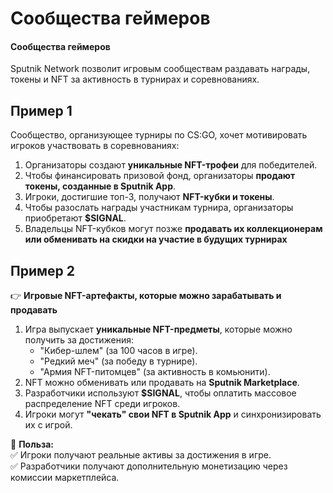 # Сообщества геймеров

#### **Сообщества геймеров**

Sputnik Network позволит игровым сообществам раздавать награды, токены и NFT за активность в турнирах и соревнованиях.

## **Пример 1**

Сообщество, организующее турниры по CS:GO, хочет мотивировать игроков участвовать в соревнованиях:

1. Организаторы создают **уникальные NFT-трофеи** для победителей.
2. Чтобы финансировать призовой фонд, организаторы **продают токены, созданные в Sputnik App**.
3. Игроки, достигшие топ-3, получают **NFT-кубки и токены**.
4. Чтобы разослать награды участникам турнира, организаторы приобретают **$SIGNAL**.
5. Владельцы NFT-кубков могут позже **продавать их коллекционерам или обменивать на скидки на участие в будущих турнирах**

## **Пример 2**

👉 **Игровые NFT-артефакты, которые можно зарабатывать и продавать**

1. Игра выпускает **уникальные NFT-предметы**, которые можно получить за достижения:
   * "Кибер-шлем" (за 100 часов в игре).
   * "Редкий меч" (за победу в турнире).
   * "Армия NFT-питомцев" (за активность в комьюнити).
2. NFT можно обменивать или продавать на **Sputnik Marketplace**.
3. Разработчики используют **$SIGNAL**, чтобы оплатить массовое распределение NFT среди игроков.
4. Игроки могут **"чекать" свои NFT в Sputnik App** и синхронизировать их с игрой.

📌 **Польза:**\
✅ Игроки получают реальные активы за достижения в игре.\
✅ Разработчики получают дополнительную монетизацию через комиссии маркетплейса.
